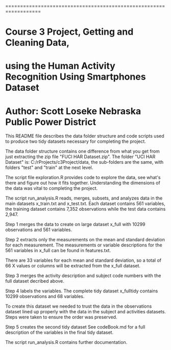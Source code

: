 ==================================================================
# Course 3 Project, Getting and Cleaning Data, 
using the Human Activity Recognition Using Smartphones Dataset
==================================================================
Author: Scott Loseke
Nebraska Public Power District
==================================================================

This README file describes the data folder structure and code scripts used to produce
two tidy datasets necessary for completing the project.

The data folder structure contains one difference from what you get from just extracting 
the zip file "FUCI HAR Dataset.zip". The folder "UCI HAR Dataset" is: C:/rProjects/c3Project/data,
the sub-folders are the same, with folders "test" and "train" at the next level.

The script file exploration.R provides code to explore the data, see what's there and figure out
how it fits together. Understanding the dimensions of the data was vital to completing the project.

The script run_analysis.R reads, merges, subsets, and analyzes data in the main datasets
x_train.txt and x_test.txt. Each dataset contains 561 variables, the training dataset contains
7,352 observations while the test data contains 2,947.

Step 1 merges the data to create on large dataset x_full with 10299 observations and 561 variables.

Step 2 extracts only the measurements on the mean and standard deviation for each measurement.
The measurements or variable descriptions for the 561 variables in x_full can be found in features.txt. 

There are 33 variables for each mean and standard deviation, so a total of 66 X values or columns will be
extracted from the x_full dataset.

Step 3 merges the activity description and subject code numbers with the full dataset decribed above.

Step 4 labels the variables. The complete tidy dataset x_fulltidy contains 10299 observations and 68 variables.

To create this dataset we needed to trust the data in the observations dataset lined up properly with the data in
the subject and activities datasets. Steps were taken to ensure the order was preserved.

Step 5 creates the second tidy dataset
See codeBook.md for a full description of the variables in the final tidy dataset.

The script run_analysis.R contains further documentation.


